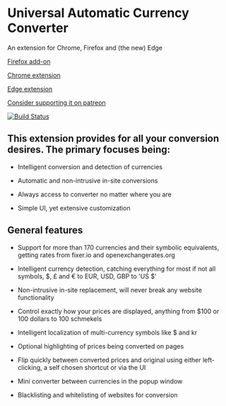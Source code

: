 # Universal Automatic Currency Converter

An extension for Chrome, Firefox and (the new) Edge

[Firefox add-on](https://addons.mozilla.org/en-US/firefox/addon/ua-currency-converter/)

[Chrome extension](https://chrome.google.com/webstore/detail/universal-automatic-curre/hbjagjepkeogombomfeefdmjnclgojli)

[Edge extension](https://microsoftedge.microsoft.com/addons/detail/universal-automatic-curre/aeejpkkbcpndcbnmhifkdeabgjafghfn)

[Consider supporting it on patreon](https://www.patreon.com/uacc)

[![Build Status](https://travis-ci.com/Baizey/UniversalAutomaticCurrencyConverter.svg?branch=deployed-v3)](https://travis-ci.com/Baizey/UniversalAutomaticCurrencyConverter)

## This extension provides for all your conversion desires. The primary focuses being:

- Intelligent conversion and detection of currencies

- Automatic and non-intrusive in-site conversions

- Always access to converter no matter where you are

- Simple UI, yet extensive customization

## General features

- Support for more than 170 currencies and their symbolic equivalents, getting rates from fixer.io and openexchangerates.org

- Intelligent currency detection, catching everything for most if not all symbols, $, £ and € to EUR, USD, GBP to 'US $'

- Non-intrusive in-site replacement, will never break any website functionality

- Control exactly how your prices are displayed, anything from $100 or 100 dollars to 100 schmekels

- Intelligent localization of multi-currency symbols like $ and kr

- Optional highlighting of prices being converted on pages

- Flip quickly between converted prices and original using either left-clicking, a self chosen shortcut or via the UI

- Mini converter between currencies in the popup window

- Blacklisting and whitelisting of websites for conversion
